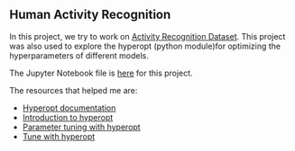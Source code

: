 ## Human Activity Recognition

In this project, we try to work on [Activity Recognition Dataset](http://archive.ics.uci.edu/ml/datasets/Human+Activity+Recognition+Using+Smartphones). This project was also used to explore the hyperopt (python module)for optimizing the hyperparameters of different models.

The Jupyter Notebook file is [here](https://github.com/abishekarun/Human-activity-recognition/blob/master/activity_recognition.ipynb) for this project.

The resources that helped me are:

+ [Hyperopt documentation](https://github.com/hyperopt/hyperopt)
+ [Introduction to hyperopt](https://towardsdatascience.com/an-introductory-example-of-bayesian-optimization-in-python-with-hyperopt-aae40fff4ff0)
+ [Parameter tuning with hyperopt](https://districtdatalabs.silvrback.com/parameter-tuning-with-hyperopt)
+ [Tune with hyperopt](https://www.kaggle.com/eikedehling/tune-and-compare-xgb-lightgbm-rf-with-hyperopt)
